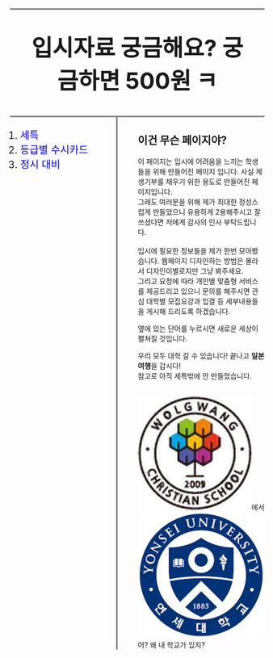 # <!DOCTYPE html>
<html>
<head>
    <title>WEB - SoMyeong</title>
    <meta charset="utf-8">
    <style>
        a {
            color:blue;
            text-decoration: none;
        }
        h1 {
            font-size:45px;
            text-align: center;
            border-bottom:3px solid gray;
            margin:0;
            padding:40px
        }
        li {
            font-size: 20px;
        }
        ol {
            border-right:3px solid gray;
            width:170px;
            margin:0;
            padding:20px;
        }
        #gird{
            display: grid;
            grid-template-columns: 250px 1fr;
        }
        #grid ol {
            padding-left: 40px;
        }
        #article{
            padding-left: 3px;
        }
    </style>
</head>
<bady>
    <h1>입시자료 궁금해요? 궁금하면 500원 ㅋ</h1>
    <div id="gird">    
        <ol>
            <li><a href="3.html">세특</a></li>
            <li><a href="4.html">등급별 수시카드</a></li>
            <li><a href="5.html">정시 대비</a></li>
        </ol>
    <div id="article">
        <h2> 이건 무슨 페이지야?</h2>
        <p>이 페이지는 입시에 어려움을 느끼는 학생들을 위해 만들어진 페이지 입니다. 사실 제 생기부를 채우기 위한 용도로 만들어진 페이지입니다. 
            <br> 그래도 여러분을 위해 제가 최대한 정성스럽게 만들었으니 유용하게 2용해주시고 잘 쓰셨다면 저에게 감사의 인사 부탁드립니다.
            <br><br>입시에 필요한 정보들을 제가 한번 모아봤습니다. 웹페이지 디자인하는 방법은 몰라서 디자인이별로지만 그냥 봐주세요. 
            <br>그리고 요청에 따라 개인별 맟춤형 서비스를 제공드리고 있으니 문의를 해주시면 관심 대학별 모집요강과 입결 등 세부내용들을 게시해 드리도록 하겠습니다.</p>
        <p>옆에 있는 단어를 누르시면 새로운 세상이 펼쳐질 것입니다.</p><p>우리 모두 대학 갈 수 있습니다! 끝나고 <strong>일본 여행</strong>을 갑시다!<br>참고로 아직 세특밖에 안 만들었습니다.</p>
        <br><img src="wolgwang.jpg">에서<img src="yonsei.jpg" width="300">어? 왜 내 학교가 있지?
    </div>
</bady>
</html>

